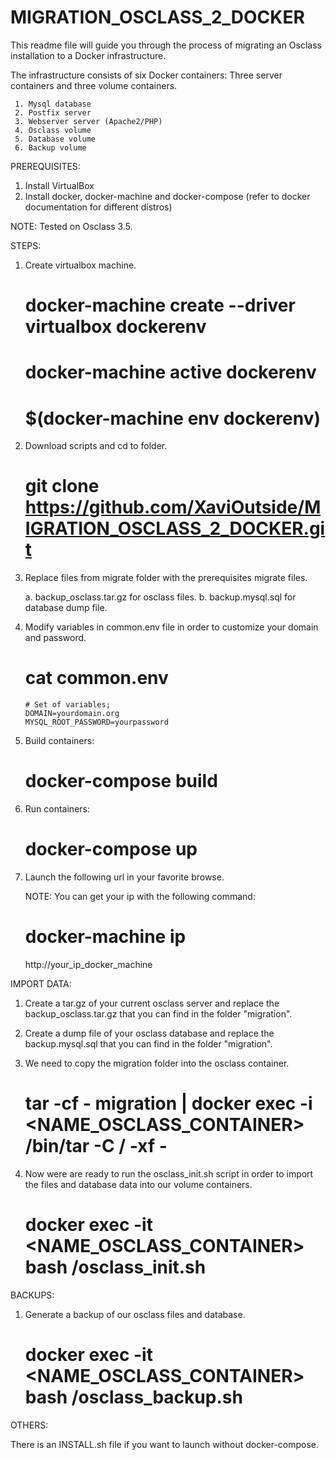 # MIGRATION_OSCLASS_2_DOCKER

This readme file will guide you through the process of migrating an Osclass installation to a Docker infrastructure.

The infrastructure consists of six Docker containers: Three server containers and three volume containers.

     1. Mysql database
     2. Postfix server
     3. Webserver server (Apache2/PHP)
     4. Osclass volume
     5. Database volume
     6. Backup volume

PREREQUISITES:

1. Install VirtualBox
2. Install docker, docker-machine and docker-compose (refer to docker documentation for different distros)

NOTE: Tested on Osclass 3.5.

STEPS:

1. Create virtualbox machine.

     # docker-machine create --driver virtualbox dockerenv 
     # docker-machine active dockerenv
     # $(docker-machine env dockerenv)

2. Download scripts and cd to folder.

     # git clone https://github.com/XaviOutside/MIGRATION_OSCLASS_2_DOCKER.git

3. Replace files from migrate folder with the prerequisites migrate files.

     a. backup_osclass.tar.gz for osclass files.
     b. backup.mysql.sql for database dump file.

5. Modify variables in common.env file in order to customize your domain and password.

     # cat common.env 
       # Set of variables;
       DOMAIN=yourdomain.org
       MYSQL_ROOT_PASSWORD=yourpassword

6. Build containers:

     # docker-compose build

7. Run containers:

     # docker-compose up

8. Launch the following url in your favorite browse.

     NOTE: You can get your ip with the following command:
     # docker-machine ip
     
     http://your_ip_docker_machine

IMPORT DATA:

1. Create a tar.gz of your current osclass server and replace the backup_osclass.tar.gz that you can find in the folder "migration".
     
2. Create a dump file of your osclass database and replace the backup.mysql.sql that you can find in the folder "migration".
     
3. We need to copy the migration folder into the osclass container.

     # tar -cf - migration | docker exec -i <NAME_OSCLASS_CONTAINER>  /bin/tar -C / -xf -

4. Now were are ready to run the osclass_init.sh script in order to import the files and database data into our volume containers.

     # docker exec -it <NAME_OSCLASS_CONTAINER> bash /osclass_init.sh

BACKUPS:

1. Generate a backup of our osclass files and database.

     # docker exec -it <NAME_OSCLASS_CONTAINER> bash /osclass_backup.sh

OTHERS:

There is an INSTALL.sh file if you want to launch without docker-compose.
